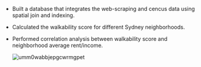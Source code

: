 - Built a database that integrates the web-scraping and cencus data using spatial join and indexing.
- Calculated the walkability score for different Sydney neighborhoods.
- Performed correlation analysis between walkability score and neighborhood average rent/income.





     ![umm0wabbjepgcwrmgpet](https://user-images.githubusercontent.com/46860162/60764092-b3f9ba00-a0c5-11e9-9628-aa43a2f3bec0.png)

